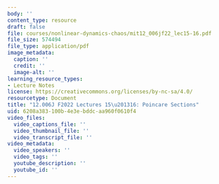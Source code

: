 ```yaml
---
body: ''
content_type: resource
draft: false
file: courses/nonlinear-dynamics-chaos/mit12_006jf22_lec15-16.pdf
file_size: 574494
file_type: application/pdf
image_metadata:
  caption: ''
  credit: ''
  image-alt: ''
learning_resource_types:
- Lecture Notes
license: https://creativecommons.org/licenses/by-nc-sa/4.0/
resourcetype: Document
title: "12.006J F2022 Lectures 15\u201316: Poincare Sections"
uid: 6208a383-100b-4e3e-bddc-aa960f0610f4
video_files:
  video_captions_file: ''
  video_thumbnail_file: ''
  video_transcript_file: ''
video_metadata:
  video_speakers: ''
  video_tags: ''
  youtube_description: ''
  youtube_id: ''
---
```

